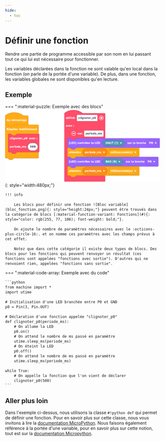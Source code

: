 ```yaml
---
hide:
  - toc
---
```


# Définir une fonction

Rendre une partie de programme accessible par son nom en lui passant tout ce qui lui est nécessaire pour fonctionner.

Les variables déclarées dans la fonction ne sont valable qu'en local dans la fonction (on parle de la portée d'une variable). De plus, dans une fonction, les variables globales ne sont disponibles qu'en lecture.

## Exemple

=== ":material-puzzle: Exemple avec des blocs"
    ![Blocs définir une fonction](fonction.png){: style="width:480px;"}



    !!! info

        Les blocs pour définir une fonction ![Bloc variable](bloc_fonction.png){: style="height:24px;"} peuvent être trouvés dans la catégorie de blocs [:material-function-variant: Fonctions](#){: style="color: rgb(255, 77, 106); font-weight: bold;"}. 

        On ajoute le nombre de paramètres nécessaires avec le :octicons-plus-circle-16:. et on nomme ces paramètres avec les champs prévus à cet effet.

        Notez que dans cette catégorie il existe deux types de blocs. Des blocs pour les fonctions qui peuvent renvoyer un résultat (ces fonctions sont appelées "fonctions avec sortie"). D'autres qui ne renvoient rien, appelées "fonctions sans sortie".

=== ":material-code-array: Exemple avec du code"

    ```python
    from machine import *
    import utime

    # Initialisation d'une LED branchée entre P0 et GND
    p0 = Pin(3, Pin.OUT)

    # Déclaration d'une fonction appelée "clignoter_p0"
    def clignoter_p0(periode_ms):
        # On allume la LED
        p0.on()
        # On attend le nombre de ms passé en paramètre 
        utime.sleep_ms(periode_ms)
        # On éteint la LED
        p0.off()
        # On attend le nombre de ms passé en paramètre 
        utime.sleep_ms(periode_ms)

    while True:
        # On appelle la fonction que l'on vient de déclarer
        clignoter_p0(500)
    ```

## Aller plus loin

Dans l'exemple ci-dessus, nous utilisons la classe `#!python def` qui permet de définir une fonction. Pour en savoir plus sur cette classe, nous vous invitons à lire la [documentation MicroPython](https://www.micropython.fr/reference/#/02.mots_cles/def/). Nous faisons également référence à la portée d'une variable, pour en savoir plus sur cette notion, tout est sur la [documentation Micropython](https://www.micropython.fr/reference/#/02.mots_cles/global/#portee-de-la-variable-definition).